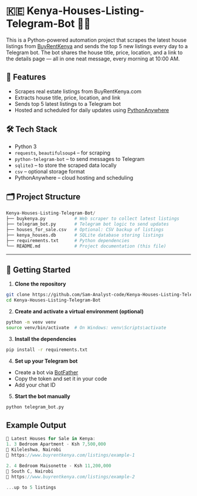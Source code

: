 # 🇰🇪 Kenya-Houses-Listing-Telegram-Bot 🏡🤖

This is a Python-powered automation project that scrapes the latest house listings from [BuyRentKenya](https://www.buyrentkenya.com/houses-for-sale) and sends the top 5 new listings every day to a Telegram bot. The bot shares the house title, price, location, and a link to the details page — all in one neat message, every morning at 10:00 AM.

## 📌 Features

- Scrapes real estate listings from BuyRentKenya.com
- Extracts house title, price, location, and link
- Sends top 5 latest listings to a Telegram bot
- Hosted and scheduled for daily updates using [PythonAnywhere](https://www.pythonanywhere.com/)

## 🛠️ Tech Stack

- Python 3
- `requests`, `beautifulsoup4` – for scraping
- `python-telegram-bot` – to send messages to Telegram
- `sqlite3` – to store the scraped data locally
- `csv` – optional storage format
- PythonAnywhere – cloud hosting and scheduling

## 🗂️ Project Structure
```python
Kenya-Houses-Listing-Telegram-Bot/
├── buykenya.py           # Web scraper to collect latest listings
├── telegram_bot.py       # Telegram bot logic to send updates
├── houses_for_sale.csv   # Optional: CSV backup of listings
├── kenya_houses.db       # SQLite database storing listings
├── requirements.txt      # Python dependencies
└── README.md             # Project documentation (this file)
```

---

## 🚀 Getting Started

1. **Clone the repository**
```bash
git clone https://github.com/Sam-Analyst-code/Kenya-Houses-Listing-Telegram-Bot.git
cd Kenya-Houses-Listing-Telegram-Bot
```

2. **Create and activate a virtual environment (optional)**
```bash
python -m venv venv
source venv/bin/activate  # On Windows: venv\Scripts\activate
```

3. **Install the dependencies**

```bash
pip install -r requirements.txt
```
4. **Set up your Telegram bot**
- Create a bot via [BotFather](https://telegram.me/BotFather)
- Copy the token and set it in your code
- Add your chat ID

5. **Start the bot manually**
  ```bash
  python telegram_bot.py
  ```


  ## Example Output
  ```rust
  📅 Latest Houses for Sale in Kenya:
  1. 3 Bedroom Apartment - Ksh 7,500,000
  📍 Kileleshwa, Nairobi
  🔗 https://www.buyrentkenya.com/listings/example-1

  2. 4 Bedroom Maisonette - Ksh 11,200,000
  📍 South C, Nairobi
  🔗 https://www.buyrentkenya.com/listings/example-2

  ...up to 5 listings
```



